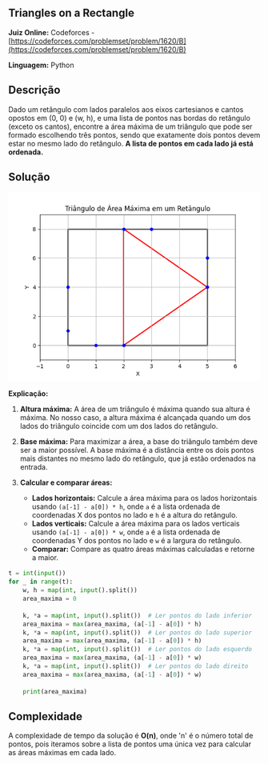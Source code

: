 ## Triangles on a Rectangle

**Juiz Online:** Codeforces - [https://codeforces.com/problemset/problem/1620/B](https://codeforces.com/problemset/problem/1620/B)

**Linguagem:** Python

## Descrição

Dado um retângulo com lados paralelos aos eixos cartesianos e cantos opostos em (0, 0) e (w, h), e uma lista de pontos nas bordas do retângulo (exceto os cantos), encontre a área máxima de um triângulo que pode ser formado escolhendo três pontos, sendo que exatamente dois pontos devem estar no mesmo lado do retângulo. **A lista de pontos em cada lado já está ordenada.**

## Solução

![image](Example1.png)

**Explicação:**

1. **Altura máxima:** A área de um triângulo é máxima quando sua altura é máxima. No nosso caso, a altura máxima é alcançada quando um dos lados do triângulo coincide com um dos lados do retângulo.

2. **Base máxima:** Para maximizar a área, a base do triângulo também deve ser a maior possível. A base máxima é a distância entre os dois pontos mais distantes no mesmo lado do retângulo, que já estão ordenados na entrada.

3. **Calcular e comparar áreas:**
   - **Lados horizontais:** Calcule a área máxima para os lados horizontais usando `(a[-1] - a[0]) * h`, onde `a` é a lista ordenada de coordenadas X dos pontos no lado e `h` é a altura do retângulo.
   - **Lados verticais:** Calcule a área máxima para os lados verticais usando `(a[-1] - a[0]) * w`, onde `a` é a lista ordenada de coordenadas Y dos pontos no lado e `w` é a largura do retângulo.
   - **Comparar:** Compare as quatro áreas máximas calculadas e retorne a maior.

```python
t = int(input())
for _ in range(t):
    w, h = map(int, input().split())
    area_maxima = 0

    k, *a = map(int, input().split())  # Ler pontos do lado inferior
    area_maxima = max(area_maxima, (a[-1] - a[0]) * h)
    k, *a = map(int, input().split())  # Ler pontos do lado superior
    area_maxima = max(area_maxima, (a[-1] - a[0]) * h)
    k, *a = map(int, input().split())  # Ler pontos do lado esquerdo
    area_maxima = max(area_maxima, (a[-1] - a[0]) * w)
    k, *a = map(int, input().split())  # Ler pontos do lado direito
    area_maxima = max(area_maxima, (a[-1] - a[0]) * w)

    print(area_maxima)
```

## Complexidade

A complexidade de tempo da solução é **O(n)**, onde 'n' é o número total de pontos, pois iteramos sobre a lista de pontos uma única vez para calcular as áreas máximas em cada lado.
